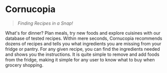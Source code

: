 # Cornucopia
> *Finding Recipes in a Snap!*

What's for dinner? Plan meals, try new foods and explore cuisines with our database of tested recipes. Within mere seconds, Cornucopia recommends dozens of
recipes and tells you what ingredients you are missing from your fridge or pantry. For any given recipe, you can find the ingredients needed and shows you
the instructions. It is quite simple to remove and add foods from the fridge, making it simple for any user to know what to buy when grocery shopping.
